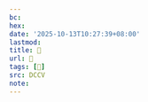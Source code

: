 ```yaml
---
bc:
hex:
date: '2025-10-13T10:27:39+08:00'
lastmod:
title: 􅔉
url: 􅔉
tags: [𩱫]
src: DCCV
note:
---
```

